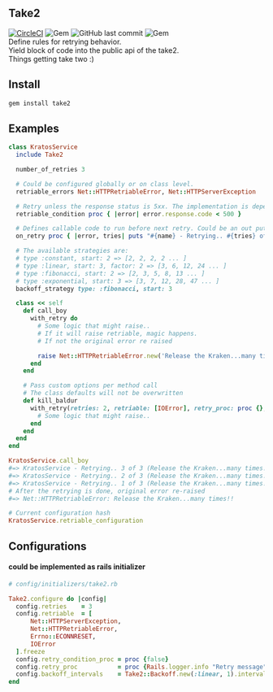 ## Take2
[![CircleCI](https://circleci.com/gh/restaurant-cheetah/take2/tree/master.svg?style=shield)](https://circleci.com/gh/restaurant-cheetah/take2/tree/master)
![Gem](https://img.shields.io/gem/dt/take2.svg)
![GitHub last commit](https://img.shields.io/github/last-commit/restaurant-cheetah/take2.svg)
![Gem](https://img.shields.io/gem/v/take2.svg)  
Define rules for retrying behavior.  
Yield block of code into the public api of the take2.  
Things getting take two :)

## Install

```ruby
gem install take2
```
## Examples

```ruby
class KratosService
  include Take2

  number_of_retries 3

  # Could be configured globally or on class level.
  retriable_errors Net::HTTPRetriableError, Net::HTTPServerException

  # Retry unless the response status is 5xx. The implementation is dependent of the http lib in use.
  retriable_condition proc { |error| error.response.code < 500 }

  # Defines callable code to run before next retry. Could be an out put to some logger.
  on_retry proc { |error, tries| puts "#{name} - Retrying.. #{tries} of #{retriable_configuration[:retries]} (#{error})" }

  # The available strategies are:
  # type :constant, start: 2 => [2, 2, 2, 2 ... ]
  # type :linear, start: 3, factor: 2 => [3, 6, 12, 24 ... ]
  # type :fibonacci, start: 2 => [2, 3, 5, 8, 13 ... ]
  # type :exponential, start: 3 => [3, 7, 12, 28, 47 ... ]
  backoff_strategy type: :fibonacci, start: 3

  class << self
    def call_boy
      with_retry do
        # Some logic that might raise..
        # If it will raise retriable, magic happens.
        # If not the original error re raised

        raise Net::HTTPRetriableError.new('Release the Kraken...many times!!', nil)
      end
    end

    # Pass custom options per method call
    # The class defaults will not be overwritten
    def kill_baldur
      with_retry(retries: 2, retriable: [IOError], retry_proc: proc {}, retry_condition_proc: proc {}) do
        # Some logic that might raise..
      end
    end
  end
end  

KratosService.call_boy
#=> KratosService - Retrying.. 3 of 3 (Release the Kraken...many times!!)
#=> KratosService - Retrying.. 2 of 3 (Release the Kraken...many times!!)
#=> KratosService - Retrying.. 1 of 3 (Release the Kraken...many times!!)
# After the retrying is done, original error re-raised  
#=> Net::HTTPRetriableError: Release the Kraken...many times!!

# Current configuration hash
KratosService.retriable_configuration

```

## Configurations
#### could be implemented as rails initializer

```ruby
# config/initializers/take2.rb

Take2.configure do |config|
  config.retries    = 3
  config.retriable  = [      
      Net::HTTPServerException,
      Net::HTTPRetriableError,      
      Errno::ECONNRESET,
      IOError
  ].freeze
  config.retry_condition_proc = proc {false}
  config.retry_proc           = proc {Rails.logger.info "Retry message"}
  config.backoff_intervals    = Take2::Backoff.new(:linear, 1).intervals
end
```